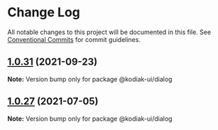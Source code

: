 # Change Log

All notable changes to this project will be documented in this file.
See [Conventional Commits](https://conventionalcommits.org) for commit guidelines.

## [1.0.31](https://github.com/skyverge/kodiak-ui/compare/@kodiak-ui/dialog@1.0.30...@kodiak-ui/dialog@1.0.31) (2021-09-23)

**Note:** Version bump only for package @kodiak-ui/dialog





## [1.0.27](https://github.com/skyverge/kodiak-ui/compare/@kodiak-ui/dialog@1.0.26...@kodiak-ui/dialog@1.0.27) (2021-07-05)

**Note:** Version bump only for package @kodiak-ui/dialog
